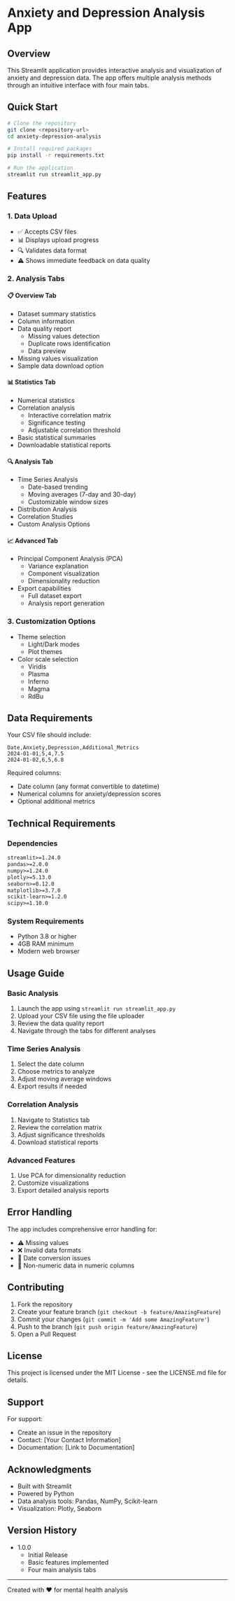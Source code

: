 # Anxiety and Depression Analysis App

## Overview
This Streamlit application provides interactive analysis and visualization of anxiety and depression data. The app offers multiple analysis methods through an intuitive interface with four main tabs.

## Quick Start
```bash
# Clone the repository
git clone <repository-url>
cd anxiety-depression-analysis

# Install required packages
pip install -r requirements.txt

# Run the application
streamlit run streamlit_app.py
```

## Features

### 1. Data Upload
- ✅ Accepts CSV files
- 📊 Displays upload progress
- 🔍 Validates data format
- ⚠️ Shows immediate feedback on data quality

### 2. Analysis Tabs

#### 📋 Overview Tab
- Dataset summary statistics
- Column information
- Data quality report
  - Missing values detection
  - Duplicate rows identification
  - Data preview
- Missing values visualization
- Sample data download option

#### 📊 Statistics Tab
- Numerical statistics
- Correlation analysis
  - Interactive correlation matrix
  - Significance testing
  - Adjustable correlation threshold
- Basic statistical summaries
- Downloadable statistical reports

#### 🔍 Analysis Tab
- Time Series Analysis
  - Date-based trending
  - Moving averages (7-day and 30-day)
  - Customizable window sizes
- Distribution Analysis
- Correlation Studies
- Custom Analysis Options

#### 📈 Advanced Tab
- Principal Component Analysis (PCA)
  - Variance explanation
  - Component visualization
  - Dimensionality reduction
- Export capabilities
  - Full dataset export
  - Analysis report generation

### 3. Customization Options
- Theme selection
  - Light/Dark modes
  - Plot themes
- Color scale selection
  - Viridis
  - Plasma
  - Inferno
  - Magma
  - RdBu

## Data Requirements

Your CSV file should include:
```csv
Date,Anxiety,Depression,Additional_Metrics
2024-01-01,5,4,7.5
2024-01-02,6,5,6.8
```

Required columns:
- Date column (any format convertible to datetime)
- Numerical columns for anxiety/depression scores
- Optional additional metrics

## Technical Requirements

### Dependencies
```txt
streamlit>=1.24.0
pandas>=2.0.0
numpy>=1.24.0
plotly>=5.13.0
seaborn>=0.12.0
matplotlib>=3.7.0
scikit-learn>=1.2.0
scipy>=1.10.0
```

### System Requirements
- Python 3.8 or higher
- 4GB RAM minimum
- Modern web browser

## Usage Guide

### Basic Analysis
1. Launch the app using `streamlit run streamlit_app.py`
2. Upload your CSV file using the file uploader
3. Review the data quality report
4. Navigate through the tabs for different analyses

### Time Series Analysis
1. Select the date column
2. Choose metrics to analyze
3. Adjust moving average windows
4. Export results if needed

### Correlation Analysis
1. Navigate to Statistics tab
2. Review the correlation matrix
3. Adjust significance thresholds
4. Download statistical reports

### Advanced Features
1. Use PCA for dimensionality reduction
2. Customize visualizations
3. Export detailed analysis reports

## Error Handling

The app includes comprehensive error handling for:
- ⚠️ Missing values
- ❌ Invalid data formats
- 📅 Date conversion issues
- 🔢 Non-numeric data in numeric columns

## Contributing

1. Fork the repository
2. Create your feature branch (`git checkout -b feature/AmazingFeature`)
3. Commit your changes (`git commit -m 'Add some AmazingFeature'`)
4. Push to the branch (`git push origin feature/AmazingFeature`)
5. Open a Pull Request

## License

This project is licensed under the MIT License - see the LICENSE.md file for details.

## Support

For support:
- Create an issue in the repository
- Contact: [Your Contact Information]
- Documentation: [Link to Documentation]

## Acknowledgments

- Built with Streamlit
- Powered by Python
- Data analysis tools: Pandas, NumPy, Scikit-learn
- Visualization: Plotly, Seaborn

## Version History

- 1.0.0
  - Initial Release
  - Basic features implemented
  - Four main analysis tabs

---
Created with ❤️ for mental health analysis
```

